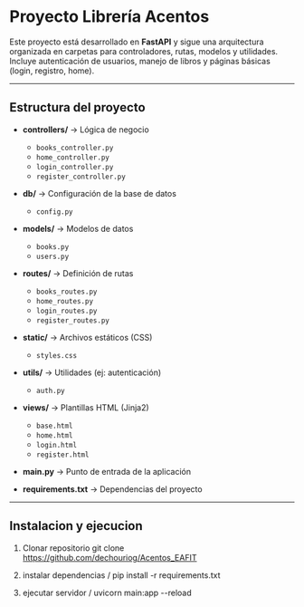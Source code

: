# Proyecto Librería Acentos

Este proyecto está desarrollado en **FastAPI** y sigue una arquitectura organizada en carpetas para controladores, rutas, modelos y utilidades.  
Incluye autenticación de usuarios, manejo de libros y páginas básicas (login, registro, home).

---

##  Estructura del proyecto

- **controllers/** → Lógica de negocio  
  - `books_controller.py`  
  - `home_controller.py`  
  - `login_controller.py`  
  - `register_controller.py`  

- **db/** → Configuración de la base de datos  
  - `config.py`  

- **models/** → Modelos de datos  
  - `books.py`  
  - `users.py`  

- **routes/** → Definición de rutas  
  - `books_routes.py`  
  - `home_routes.py`  
  - `login_routes.py`  
  - `register_routes.py`  

- **static/** → Archivos estáticos (CSS)  
  - `styles.css`  

- **utils/** → Utilidades (ej: autenticación)  
  - `auth.py`  

- **views/** → Plantillas HTML (Jinja2)  
  - `base.html`  
  - `home.html`  
  - `login.html`  
  - `register.html`  

- **main.py** → Punto de entrada de la aplicación  
- **requirements.txt** → Dependencias del proyecto  


---

## Instalacion y ejecucion

1) Clonar repositorio  git clone <https://github.com/dechouriog/Acentos_EAFIT>

2) instalar dependencias / pip install -r requirements.txt

3) ejecutar servidor / uvicorn main:app --reload



